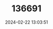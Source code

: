 ---
title: "136691"
category: "Leopoldamys ciliatus"
draft: false
date: 2024-02-22 13:03:51
languages:
  English: ["Sundaic Mountain Leopoldamys"]
---